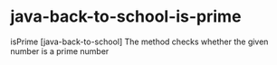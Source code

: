 # java-back-to-school-is-prime
isPrime [java-back-to-school]
The method checks whether the given number is a prime number